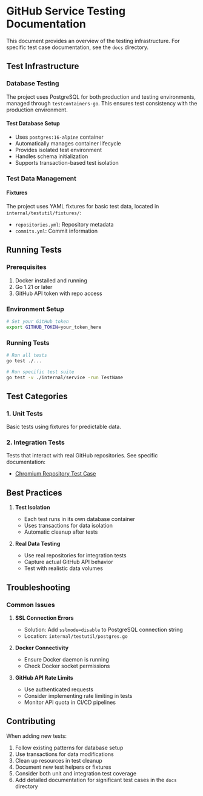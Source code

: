 # GitHub Service Testing Documentation

This document provides an overview of the testing infrastructure. For specific test case documentation, see the `docs` directory.

## Test Infrastructure

### Database Testing

The project uses PostgreSQL for both production and testing environments, managed through `testcontainers-go`. This ensures test consistency with the production environment.

#### Test Database Setup

- Uses `postgres:16-alpine` container
- Automatically manages container lifecycle
- Provides isolated test environment
- Handles schema initialization
- Supports transaction-based test isolation

### Test Data Management

#### Fixtures

The project uses YAML fixtures for basic test data, located in `internal/testutil/fixtures/`:

- `repositories.yml`: Repository metadata
- `commits.yml`: Commit information

## Running Tests

### Prerequisites

1. Docker installed and running
2. Go 1.21 or later
3. GitHub API token with repo access

### Environment Setup

```bash
# Set your GitHub token
export GITHUB_TOKEN=your_token_here
```

### Running Tests

```bash
# Run all tests
go test ./...

# Run specific test suite
go test -v ./internal/service -run TestName
```

## Test Categories

### 1. Unit Tests

Basic tests using fixtures for predictable data.

### 2. Integration Tests

Tests that interact with real GitHub repositories. See specific documentation:

- [Chromium Repository Test Case](docs/chromium_test.md)

## Best Practices

1. **Test Isolation**

   - Each test runs in its own database container
   - Uses transactions for data isolation
   - Automatic cleanup after tests

2. **Real Data Testing**
   - Use real repositories for integration tests
   - Capture actual GitHub API behavior
   - Test with realistic data volumes

## Troubleshooting

### Common Issues

1. **SSL Connection Errors**

   - Solution: Add `sslmode=disable` to PostgreSQL connection string
   - Location: `internal/testutil/postgres.go`

2. **Docker Connectivity**

   - Ensure Docker daemon is running
   - Check Docker socket permissions

3. **GitHub API Rate Limits**
   - Use authenticated requests
   - Consider implementing rate limiting in tests
   - Monitor API quota in CI/CD pipelines

## Contributing

When adding new tests:

1. Follow existing patterns for database setup
2. Use transactions for data modifications
3. Clean up resources in test cleanup
4. Document new test helpers or fixtures
5. Consider both unit and integration test coverage
6. Add detailed documentation for significant test cases in the `docs` directory
